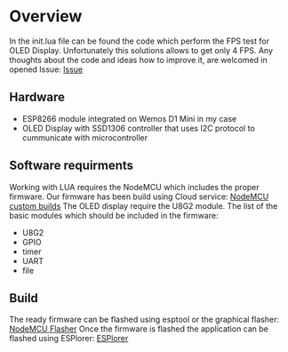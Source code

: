 # Overview
In the init.lua file can be found the code which perform the FPS test for OLED Display. Unfortunately this solutions allows to
get only 4 FPS. Any thoughts about the code and ideas how to improve it, are welcomed in opened Issue:
[Issue](https://github.com/MrHause/OLED_FPS_LUA/issues/1)


## Hardware
* ESP8266 module integrated on Wemos D1 Mini in my case
* OLED Display with SSD1306 controller that uses I2C protocol to cummunicate with microcontroller

## Software requirments
Working with LUA requires the NodeMCU which includes the proper firmware. Our firmware has been build using Cloud service:
[NodeMCU custom builds](https://nodemcu-build.com/)
The OLED display require the U8G2 module. The list of the basic modules which should be included in the firmware:
* U8G2
* GPIO
* timer
* UART
* file

## Build
The ready firmware can be flashed using esptool or the graphical flasher:
[NodeMCU Flasher](https://github.com/nodemcu/nodemcu-flasher)
Once the firmware is flashed the application can be flashed using ESPlorer:
[ESPlorer](https://esp8266.ru/esplorer/)
